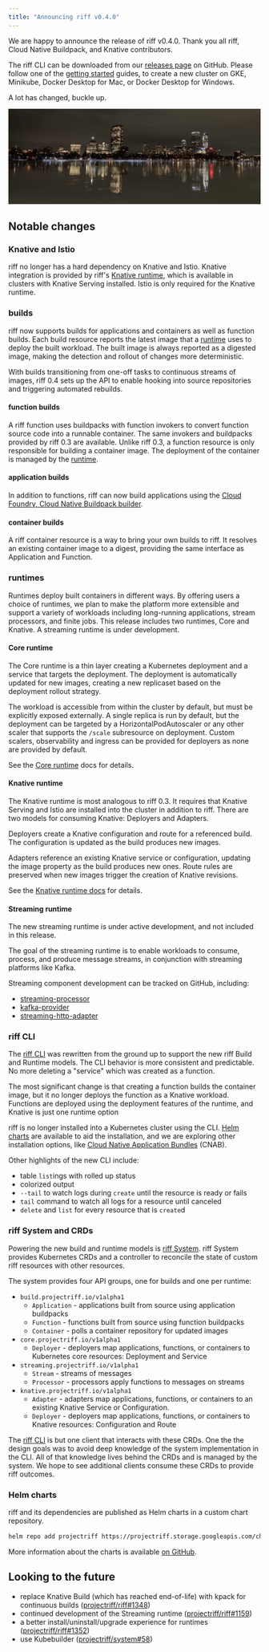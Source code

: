 ```yaml
---
title: "Announcing riff v0.4.0"
---
```


We are happy to announce the release of riff v0.4.0. Thank you all riff, Cloud Native Buildpack, and Knative contributors.

The riff CLI can be downloaded from our [releases page](https://github.com/projectriff/cli/releases/tag/v0.4.0) on GitHub. Please follow one of the [getting started](/docs/v0.4/getting-started) guides, to create a new cluster on GKE, Minikube, Docker Desktop for Mac, or Docker Desktop for Windows.

A lot has changed, buckle up.

<!--truncate-->

![Boston skyline at night](assets/boston-night.jpg)

## Notable changes

### Knative and Istio

riff no longer has a hard dependency on Knative and Istio. Knative integration is provided by riff's [Knative runtime](#knative-runtime), which is available in clusters with Knative Serving installed. Istio is only required for the Knative runtime.

### builds

riff now supports builds for applications and containers as well as function builds. Each build resource reports the latest image that a [runtime](#runtimes) uses to deploy the built workload. The built image is always reported as a digested image, making the detection and rollout of changes more deterministic.

With builds transitioning from one-off tasks to continuous streams of images, riff 0.4 sets up the API to enable hooking into source repositories and triggering automated rebuilds.

#### function builds

A riff function uses buildpacks with function invokers to convert function source code into a runnable container. The same invokers and buildpacks provided by riff 0.3 are available. Unlike riff 0.3, a function resource is only responsible for building a container image. The deployment of the container is managed by the [runtime](#runtimes).

#### application builds

In addition to functions, riff can now build applications using the [Cloud Foundry, Cloud Native Buildpack builder](https://hub.docker.com/r/cloudfoundry/cnb).

#### container builds

A riff container resource is a way to bring your own builds to riff. It resolves an existing container image to a digest, providing the same interface as Application and Function.

### runtimes

Runtimes deploy built containers in different ways. By offering users a choice of runtimes, we plan to make the platform more extensible and support a variety of workloads including long-running applications, stream processors, and finite jobs. This release includes two runtimes, Core and Knative. A streaming runtime is under development.

#### Core runtime

The Core runtime is a thin layer creating a Kubernetes deployment and a service that targets the deployment. The deployment is automatically updated for new images, creating a new replicaset based on the deployment rollout strategy.

The workload is accessible from within the cluster by default, but must be explicitly exposed externally. A single replica is run by default, but the deployment can be targeted by a HorizontalPodAutoscaler or any other scaler that supports the `/scale` subresource on deployment. Custom scalers, observability and ingress can be provided for deployers as none are provided by default.

See the [Core runtime](/docs/v0.4/runtimes/core) docs for details.

#### Knative runtime

The Knative runtime is most analogous to riff 0.3. It requires that Knative Serving and Istio are installed into the cluster in addition to riff. There are two models for consuming Knative: Deployers and Adapters.

Deployers create a Knative configuration and route for a referenced build. The configuration is updated as the build produces new images.

Adapters reference an existing Knative service or configuration, updating the image property as the build produces new ones.  Route rules are preserved when new images trigger the creation of Knative revisions.

See the [Knative runtime docs](/docs/v0.4/runtimes/knative) for details.

#### Streaming runtime

The new streaming runtime is under active development, and not included in this release.

The goal of the streaming runtime is to enable workloads to consume, process, and produce message streams, in conjunction with streaming platforms like Kafka.

Streaming component development can be tracked on GitHub, including:
- [streaming-processor](https://github.com/projectriff/streaming-processor)
- [kafka-provider](https://github.com/projectriff/kafka-provider)
- [streaming-http-adapter](https://github.com/projectriff/streaming-http-adapter)

### riff CLI

The [riff CLI](/docs/v0.4/cli/riff) was rewritten from the ground up to support the new riff Build and Runtime models. The CLI behavior is more consistent and predictable. No more deleting a "service" which was created as a function.

The most significant change is that creating a function builds the container image, but it no longer deploys the function as a Knative workload. Functions are deployed using the deployment features of the runtime, and Knative is just one runtime option

riff is no longer installed into a Kubernetes cluster using the CLI. [Helm charts](#helm-charts) are available to aid the installation, and we are exploring other installation options, like [Cloud Native Application Bundles](https://cnab.io) (CNAB).

Other highlights of the new CLI include:
- table `list`ings with rolled up status
- colorized output
- `--tail` to watch logs during `create` until the resource is ready or fails
- `tail` command to watch all logs for a resource until canceled
- `delete` and `list` for every resource that is `create`d


### riff System and CRDs

Powering the new build and runtime models is [riff System](https://github.com/projectriff/system). riff System provides Kubernetes CRDs and a controller to reconcile the state of custom riff resources with other resources.

The system provides four API groups, one for builds and one per runtime:

- `build.projectriff.io/v1alpha1`
  - `Application` - applications built from source using application buildpacks
  - `Function` - functions built from source using function buildpacks
  - `Container` - polls a container repository for updated images
- `core.projectriff.io/v1alpha1`
  - `Deployer` - deployers map applications, functions, or containers to Kubernetes core resources: Deployment and Service
- `streaming.projectriff.io/v1alpha1`
  - `Stream` - streams of messages
  - `Processor` - processors apply functions to messages on streams
- `knative.projectriff.io/v1alpha1`
  - `Adapter` - adapters map applications, functions, or containers to an existing Knative Service or Configuration.
  - `Deployer` - deployers map applications, functions, or containers to Knative resources: Configuration and Route

The [riff CLI](#riff-cli) is but one client that interacts with these CRDs. One the the design goals was to avoid deep knowledge of the system implementation in the CLI. All of that knowledge lives behind the CRDs and is managed by the system. We hope to see additional clients consume these CRDs to provide riff outcomes.

### Helm charts

riff and its dependencies are published as Helm charts in a custom chart repository.

```sh
helm repo add projectriff https://projectriff.storage.googleapis.com/charts/releases
```

More information about the charts is available [on GitHub](https://github.com/projectriff/charts/tree/v0.4.x#readme).

## Looking to the future

- replace Knative Build (which has reached end-of-life) with kpack for continuous builds ([projectriff/riff#1348](https://github.com/projectriff/riff/issues/1348))
- continued development of the Streaming runtime ([projectriff/riff#1159](https://github.com/projectriff/riff/issues/1159))
- a better install/uninstall/upgrade experience for runtimes ([projectriff/riff#1352](https://github.com/projectriff/riff/issues/1352))
- use Kubebuilder ([projectriff/system#58](https://github.com/projectriff/system/issues/58))
